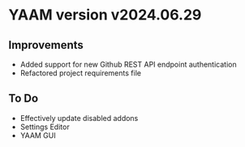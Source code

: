 # YAAM version v2024.06.29

## Improvements

* Added support for new Github REST API endpoint authentication
* Refactored project requirements file

## To Do

* Effectively update disabled addons
* Settings Editor
* YAAM GUI
